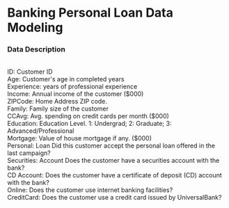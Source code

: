 # Banking Personal Loan Data Modeling
### Data Description 
<br>
ID:	Customer ID							
<br>
Age:	Customer's age in completed years	
<br>
Experience:	years of professional experience	
<br>
Income:	Annual income of the customer ($000)	
<br>
ZIPCode:	Home Address ZIP code.				
<br>
Family:	Family size of the customer			
<br>
CCAvg:	Avg. spending on credit cards per month ($000)	
<br>
Education:	Education Level. 1: Undergrad; 2: Graduate; 3: Advanced/Professional	
<br>
Mortgage:	Value of house mortgage if any. ($000)								
<br>
Personal: Loan	Did this customer accept the personal loan offered in the last campaign?			
<br>
Securities: Account	Does the customer have a securities account with the bank?	
<br>
CD Account:	Does the customer have a certificate of deposit (CD) account with the bank?		
<br>
Online:	Does the customer use internet banking facilities?				
<br>
CreditCard:	Does the customer use a credit card issued by UniversalBank?		
<br>
